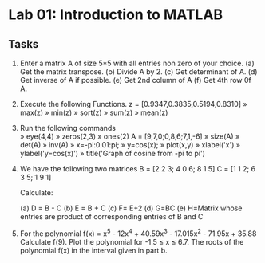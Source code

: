 # Lab 01: Introduction to MATLAB

## Tasks
1.  Enter a matrix A of size 5*5 with all entries non zero of your choice.
(a) Get the matrix transpose.
(b) Divide A by 2.
\(c\) Get determinant of A.
(d) Get inverse of A if possible.
(e) Get 2nd column of A
(f) Get 4th row 0f A.

2.  Execute the following Functions. z = [0.9347,0.3835,0.5194,0.8310]
» max(z)
» min(z)
» sort(z)
» sum(z)
» mean(z)

3.  Run the following commands  
» eye(4,4)
» zeros(2,3)
» ones(2)
A = [9,7,0;0,8,6;7,1,-6]
» size(A)
» det(A)
» inv(A)
» x=-pi:0.01:pi;
» y=cos(x);
» plot(x,y)
» xlabel('x')
» ylabel('y=cos(x)')
» title('Graph of cosine from -pi to pi')

4.  We have the following two matrices 
B = [2 2 3; 4 0 6; 8 1 5]
C = [1 1 2; 6 3 5; 1 9 1]
	
	Calculate:
	
	(a) D = B - C
	(b) E = B + C
	\(c\) F= E+2
	(d) G=BC
	(e) H=Matrix whose entries are product of corresponding entries of B and C
	
5.  For the polynomial
f(x) = x<sup>5</sup> - 12x<sup>4</sup> + 40.59x<sup>3</sup> - 17.015x<sup>2</sup> - 71.95x + 35.88
Calculate f(9).
Plot the polynomial for -1.5 ≤ x ≤ 6.7.
The roots of the polynomial f(x) in the interval given in part b.